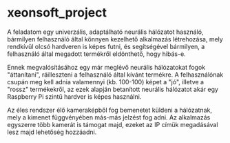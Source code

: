 # xeonsoft_project

A feladatom egy univerzális, adaptálható neurális hálózatot használó, bármilyen felhasználó által könnyen kezelhető alkalmazás létrehozása, mely rendkívül olcsó hardveren is képes futni, és segítségével bármilyen, a felhasználó által megadott termékről eldönthető, hogy hibás-e.

Ennek megvalósításához egy már meglévő neurális hálózatokat fogok "áttanítani", ráilleszteni a felhasználó által kívánt termékre.
A felhasználónak csupán meg kell adnia valamennyi (kb. 100-100) képet a "jó", illetve a "rossz" termékekről, az ezek alapján betanított neurális hálózatot akár egy
Raspberry Pi szintű hardver is képes használni.

Az éles rendszer élő kameraképből fog bemenetet küldeni a hálózatnak, mely a kimenet függvényében más-más jelzést fog adni. Az alkalmazás egyszerre több kamerát is támogat majd, ezeket az IP címük megadásával lesz majd lehetőség hozzáadni.
